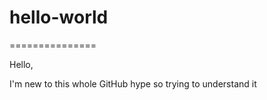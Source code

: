 # hello-world
===============

Hello,

I'm new to this whole GitHub hype so trying to understand it

